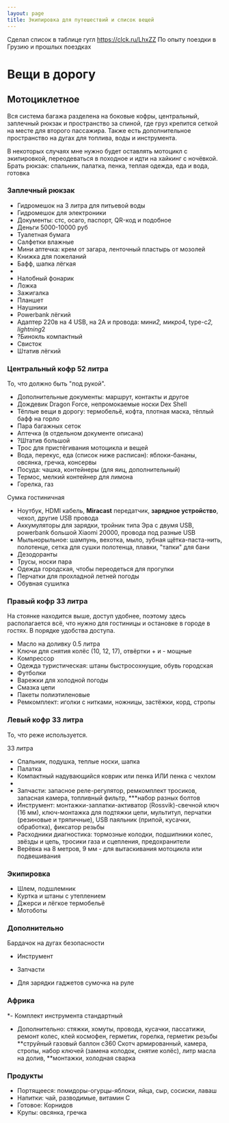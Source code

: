 ```yaml
---
layout: page
title: Экипировка для путешествий и список вещей
---
```


Сделал список в таблице гугл https://clck.ru/LhxZZ
По опыту поездки в Грузию и прошлых поездках

# Вещи в дорогу

## Мотоциклетное

Вся система багажа разделена на боковые кофры, центральный, заплечный рюкзак и пространство за спиной, где груз крепится сеткой на месте для второго пассажира. Также есть дополнительное пространство на дугах для топлива, воды и инструмента.

В некоторых случаях мне нужно будет оставлять мотоцикл с экипировкой, переодеваться в походное и идти на хайкинг с ночёвкой.
Брать рюкзак: спальник, палатка, пенка, теплая одежда, еда и вода, готовка

### Заплечный рюкзак

- Гидромешок на 3 литра для питьевой воды
- Гидромешок для электроники
- Документы: стс, осаго, паспорт, QR-код и подобное
- Деньги 5000-10000 руб
- Туалетная бумага
- Салфетки влажные
- Мини аптечка: крем от загара, ленточный пластырь от мозолей
- Книжка для пожеланий
- Бафф, шапка лёгкая
-
- Налобный фонарик
- Ложка
- Зажигалка
- Планшет
- Наушники
- Powerbank лёгкий
- Адаптер 220в на 4 USB, на 2А и провода: мини*2, микро*4, type-c*2, lightning*2
- ?Бинокль компактный
- Свисток
- Штатив лёгкий

### Центральный кофр 52 литра

То, что должно быть "под рукой".

- Дополнительные документы: маршрут, контакты и другое
- Дождевик Dragon Force, непромокаемые носки Dex Shell
- Тёплые вещи в дорогу: термобельё, кофта, плотная маска, тёплый бафф на горло
- Пара багажных сеток
- Аптечка (в отдельном документе описана)
- ?Штатив большой
- Трос для пристёгивания мотоцикла и вещей
- Вода, перекус, еда (список ниже расписан): яблоки-бананы, овсянка, гречка, консервы
- Посуда: чашка, контейнеры (для яиц, дополнительный)
- Термос, мелкий контейнер для лимона
- Горелка, газ

Сумка гостиничная
- Ноутбук, HDMI кабель, **Miracast** передатчик, **зарядное устройство**, чехол, другие USB провода
- Аккумуляторы для зарядки, тройник типа Эра с двумя USB, powerbank большой Xiaomi 20000, провода под разные USB
- Мыльнорыльное: шампунь, вехотка, мыло, зубная щётка-паста-нить, полотенце, сетка для сушки полотенца, плавки, "тапки" для бани
- Дезодоранты
- Трусы, носки пара
- Одежда городская, чтобы переодеться для прогулки
- Перчатки для прохладной летней погоды
- Обувная сушилка

### Правый кофр 33 литра

На стоянке находится выше, доступ удобнее, поэтому здесь располагается всё, что нужно для гостиницы и остановке в городе в гостях. В порядке удобства доступа.

- Масло на доливку 0.5 литра
- Ключи для снятия колёс (10, 12, 17), отвёртки + и - мощные
- Компрессор
- Одежда туристическая: штаны быстросохнущие, обувь городская
- Футболки
- Варежки для холодной погоды
- Смазка цепи
- Пакеты полиэтиленовые
- Ремкомплект: иголки с нитками, ножницы, застёжки, корд, стропы

### Левый кофр 33 литра

То, что реже используется.

33 литра
- Спальник, подушка, теплые носки, шапка
- Палатка
- Компактный надувающийся коврик или пенка ИЛИ пенка с чехлом
- 
- Запчасти: запасное реле-регулятор, ремкомплект тросиков, запасная камера, топливный фильтр, ***набор разных болтов
- Инструмент: монтажки-заплатки-активатор (Rossvik)-свечной ключ (16 мм), ключ-монтажка для подтяжки цепи, мультитул, перчатки (резиновые и тряпичные), USB паяльник (припой, кусачки, обработка), фиксатор резьбы
- Расходники диагностика: тормозные колодки, подшипники колес, звёзды и цепь, тросики газа и сцепления, предохранители
-  Верёвка на 8 метров, 9 мм - для вытаскивания мотоцикла или подвешивания

### Экипировка
- Шлем, подшлемник
- Куртка и штаны с утеплением
- Джерси и лёгкое термобельё
- Мотоботы

### Дополнительно

Бардачок на дугах безопасности

- Инструмент
- Запчасти

- Для зарядки гаджетов сумочка на руле

### Африка

*- Комплект инструмента стандартный
- Дополнительно: стяжки, хомуты, провода, кусачки, пассатижи, ремонт колес, клей космофен, герметик, горелка, герметик резьбы **струйный газовый баллон с360
Скотч армированный, камера, стропы, набор ключей (замена колодок, снятие колёс), литр масла на долив, **монтажки, холодная сварка

### Продукты

- Портящееся: помидоры-огурцы-яблоки, яйца, сыр, сосиски, лаваш
- Напитки: чай, разводимые, витамин C
- Готовое: Корнидов
- Крупы: овсянка, гречка
